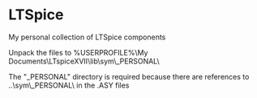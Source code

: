# LTSpice
My personal collection of LTSpice components

Unpack the files to %USERPROFILE%\My Documents\LTspiceXVII\lib\sym\\_PERSONAL\\

The "_PERSONAL" directory is required because there are references to
..\sym\\_PERSONAL\ in the .ASY files
